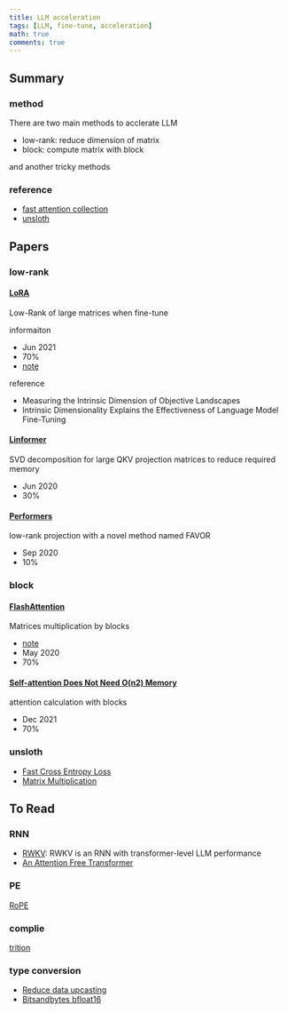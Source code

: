 ```yaml
---
title: LLM acceleration
tags: [LLM, fine-tune, acceleration]
math: true
comments: true
---
```


## Summary

### method

There are two main methods to acclerate LLM
+ low-rank: reduce dimension of matrix
+ block: compute matrix with block

and another tricky methods

### reference
+ [fast attention collection](https://ben.bolte.cc/fast-attention)
+ [unsloth](https://unsloth.ai/blog/mistral-benchmark)

## Papers

### low-rank

#### [LoRA](https://arxiv.org/abs/2106.09685)

Low-Rank of large matrices when fine-tune

informaiton
+ Jun 2021
+ 70%
+ [note](https://informal.top/posts/paper-LoRA/)

reference
+ Measuring the Intrinsic Dimension of Objective Landscapes
+ Intrinsic Dimensionality Explains the Effectiveness of Language Model Fine-Tuning

#### [Linformer](https://arxiv.org/abs/2006.04768)

SVD decomposition for large QKV projection matrices to reduce required memory
+ Jun 2020
+ 30%

#### [Performers](https://arxiv.org/abs/2009.14794)

low-rank projection with a novel method named FAVOR
+ Sep 2020
+ 10%

### block

#### [FlashAttention](https://arxiv.org/abs/2205.14135)

Matrices multiplication by blocks

+ [note](https://informal.top/posts/notes-of-FlashAttention/)
+ May 2020
+ 70%

#### [Self-attention Does Not Need O(n2) Memory](https://arxiv.org/abs/2112.05682)

attention calculation with blocks

+ Dec 2021
+ 70%

### unsloth
+ [Fast Cross Entropy Loss](https://informal.top/posts/validated-example/)
+ [Matrix Multiplication](https://informal.top/posts/try-of-torchview-to-accelerate-finetune-new/)

## To Read

### RNN

+ [RWKV](https://arxiv.org/abs/2404.05892): RWKV is an RNN with transformer-level LLM performance
+ [An Attention Free Transformer](https://arxiv.org/abs/2105.14103)

### PE

[RoPE](https://arxiv.org/abs/2104.09864)

### complie

[trition](https://github.com/triton-lang/triton)

### type conversion

+ [Reduce data upcasting](https://unsloth.ai/blog/mistral-benchmark)
+ [Bitsandbytes bfloat16](https://unsloth.ai/blog/mistral-benchmark)